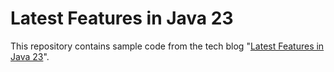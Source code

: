 # Latest Features in Java 23

This repository contains sample code from the tech blog "[Latest Features in Java 23]()".
